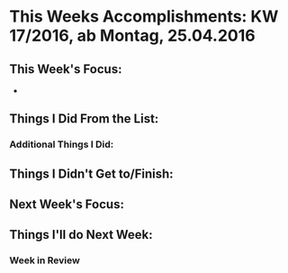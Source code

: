 # This Weeks Accomplishments: KW 17/2016, ab Montag, 25.04.2016



## This Week's Focus:
* 


## Things I Did From the List:



### Additional Things I Did:



## Things I Didn't Get to/Finish:




## Next Week's Focus: 




## Things I'll do Next Week:




### Week in Review
